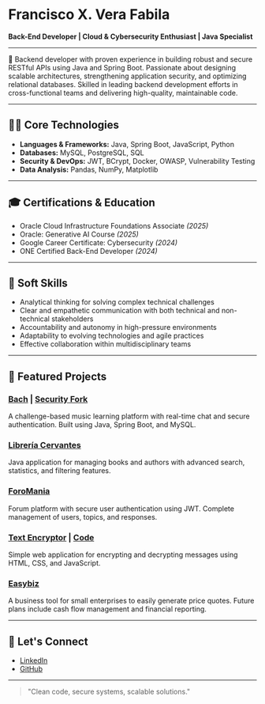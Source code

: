 # Francisco X. Vera Fabila

**Back-End Developer | Cloud & Cybersecurity Enthusiast | Java Specialist**

---

🎯 Backend developer with proven experience in building robust and secure RESTful APIs using Java and Spring Boot. Passionate about designing scalable architectures, strengthening application security, and optimizing relational databases. Skilled in leading backend development efforts in cross-functional teams and delivering high-quality, maintainable code.

---

## 👨‍💻 Core Technologies

- **Languages & Frameworks:** Java, Spring Boot, JavaScript, Python
- **Databases:** MySQL, PostgreSQL, SQL
- **Security & DevOps:** JWT, BCrypt, Docker, OWASP, Vulnerability Testing
- **Data Analysis:** Pandas, NumPy, Matplotlib

---

## 🎓 Certifications & Education

- Oracle Cloud Infrastructure Foundations Associate *(2025)*
- Oracle: Generative AI Course *(2025)*
- Google Career Certificate: Cybersecurity *(2024)*
- ONE Certified Back-End Developer *(2024)*

---

## 🧠 Soft Skills

- Analytical thinking for solving complex technical challenges
- Clear and empathetic communication with both technical and non-technical stakeholders
- Accountability and autonomy in high-pressure environments
- Adaptability to evolving technologies and agile practices
- Effective collaboration within multidisciplinary teams

---

## 🚀 Featured Projects

### [Bach](https://github.com/Bach-edu/Bach-BackEnd) | [Security Fork](https://github.com/Morfeo95/Bach-BackEnd)
A challenge-based music learning platform with real-time chat and secure authentication. Built using Java, Spring Boot, and MySQL.

### [Librería Cervantes](https://github.com/Morfeo95/Cervantes)
Java application for managing books and authors with advanced search, statistics, and filtering features.

### [ForoMania](https://github.com/Morfeo95/ForoMania)
Forum platform with secure user authentication using JWT. Complete management of users, topics, and responses.

### [Text Encryptor](https://morfeo95.github.io/encriptador/) | [Code](https://github.com/Morfeo95/encriptador)
Simple web application for encrypting and decrypting messages using HTML, CSS, and JavaScript.

### [Easybiz](https://easy-biz-alpha.vercel.app/)
A business tool for small enterprises to easily generate price quotes. Future plans include cash flow management and financial reporting.

---

## 🤝 Let's Connect

- [LinkedIn](https://linkedin.com/in/francisco-x-vera-/)
- [GitHub](https://github.com/Morfeo95)

---

> "Clean code, secure systems, scalable solutions."
